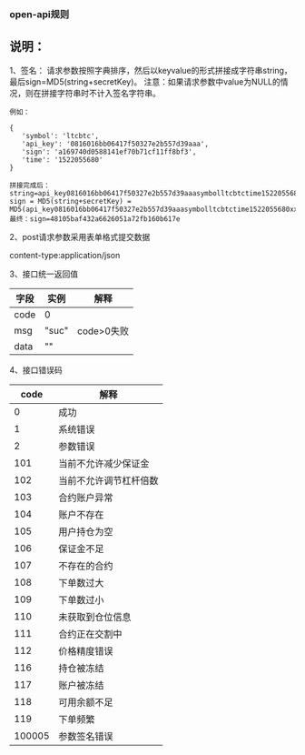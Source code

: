 ### open-api规则

## 说明：

1、签名： 请求参数按照字典排序，然后以keyvalue的形式拼接成字符串string，最后sign=MD5(string+secretKey)。
  注意：如果请求参数中value为NULL的情况，则在拼接字符串时不计入签名字符串。

    例如：
  
    {
       'symbol': 'ltcbtc',
       'api_key': '0816016bb06417f50327e2b557d39aaa',
       'sign': 'a169740d0588141ef70b71cf11ff8bf3',
       'time': '1522055680'
    }

    拼接完成后：
    string=api_key0816016bb06417f50327e2b557d39aaasymbolltcbtctime1522055680
    sign = MD5(string+secretKey) = MD5(api_key0816016bb06417f50327e2b557d39aaasymbolltcbtctime1522055680xxxxxxxxxxxxxxxxx)
    最终：sign=48105baf432a6626051a72fb160b617e
2、post请求参数采用表单格式提交数据

   content-type:application/json

3、接口统一返回值
    
|字段|	实例|	解释|
|------------|--------|------------------|
|code	|0	 |
|msg|	"suc"|	code>0失败|
|data|	""|

4、接口错误码

|code|	解释|
|------------|--------|
|0   |成功|
|1|	系统错误|
|2|	参数错误|
|101|	当前不允许减少保证金|
|102|	当前不允许调节杠杆倍数|
|103|	合约账户异常|
|104|	账户不存在|
|105|	用户持仓为空|
|106|	保证金不足|
|107|	不存在的合约|
|108|	下单数过大|
|109|	下单数过小|
|110|	未获取到仓位信息|
|111|	合约正在交割中|
|112|	价格精度错误|
|116|	持仓被冻结|
|117|	账户被冻结|
|118|	可用余额不足|
|119|	下单频繁|
|100005|	参数签名错误|
